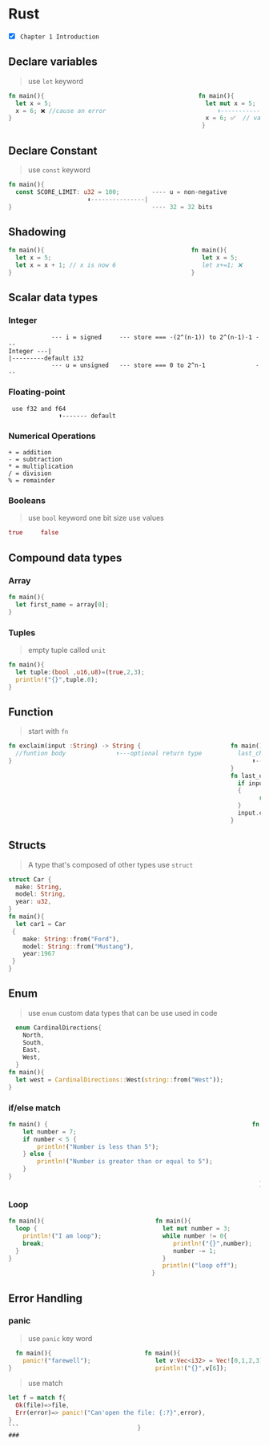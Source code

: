 # Rust 
- [x] `Chapter 1 Introduction`
## Declare variables
> use ```let``` keyword
```rust
fn main(){                                           fn main(){
  let x = 5;                                           let mut x = 5;  
  x = 6; ❌ //cause an error                               ⬆️------------------mutable
}                                                      x = 6; ✅  // value update to 6
                                                      }
```
## Declare Constant
> use ```const``` keyword
```rust
fn main(){
  const SCORE_LIMIT: u32 = 100;         ---- u = non-negative 
                      ⬆️---------------|
}                                       ---- 32 = 32 bits 
```
## Shadowing
```rust
fn main(){                                         fn main(){
  let x = 5;                                          let x = 5;
  let x = x + 1; // x is now 6                        let x+=1; ❌ 
}                                                  }
```
## Scalar data types

### Integer
```
            --- i = signed     --- store === -(2^(n-1)) to 2^(n-1)-1 ---
Integer ---|                                                           |---------default i32
            --- u = unsigned   --- store === 0 to 2^n-1              ---
```
### Floating-point
```
 use f32 and f64
              ⬆️------- default 
```
### Numerical Operations
```
+ = addition
- = subtraction
* = multiplication
/ = division
% = remainder
```
### Booleans
> use ```bool``` keyword
one bit size use values 
``` rust     
true     false 
```          
## Compound data types

### Array
``` rust     
fn main(){
  let first_name = array[0]; 
} 
```
### Tuples
> empty tuple called `unit`
``` rust     
fn main(){
  let tuple:(bool ,u16,u8)=(true,2,3);
  println!("{}",tuple.0);
}
```
## Function
> start with `fn`
``` rust     
fn exclaim(input :String) -> String {                         fn main(){
  //funtion body              ⬆️---optional return type          last_char(String::from("hello"));
}                                                                   ⬆️---------call the funtion
                                                              }
                                                              fn last_char(input:String) -> char{
                                                                if input.is_empty()
                                                                {
                                                                      return '😁'
                                                                }
                                                                input.chars().next_back().unwrap()
                                                              }
```
## Structs
> A type that's composed of other types
> use `struct`
``` rust
struct Car {
  make: String,
  model: String,
  year: u32,
}
fn main(){
  let car1 = Car
 {
    make: String::from("Ford"),
    model: String::from("Mustang"),
    year:1967
 }
}
```
## Enum
> use `enum`
> custom data types that can be use used in code
```rust
  enum CardinalDirections{
    North,
    South,
    East,
    West,
  }
fn main(){
  let west = CardinalDirections::West(string::from("West"));
}
```
### if/else match
```rust
fn main() {                                                         fn main(){
    let number = 7;                                                      let fruit = "apple";
    if number < 5 {                                                      match fruit{
        println!("Number is less than 5");                                    "apple" => println!("🍎"),
    } else {                                                                  "banana" => println!("🍌"),
        println!("Number is greater than or equal to 5");                     "chery" => println!("🍒"),
    }                                                                          _=>println!("⚠️"),
}                                                                        }
                                                                      }
```
### Loop
```rust
fn main(){                               fn main(){                           fn main(){
  loop {                                   let mut number = 3;                   let a = [10,20,30,40];
    println!("I am loop");                 while number != 0{                    for element in a.iter(){
    break;                                    println!("{}",number);                               ⬆️----iterator       
  }                                           number -= 1;                         println!("the value is:{}",element);
}                                          }                                     }
                                           println!("loop off");              }
                                        }
```
## Error Handling

### panic
> use `panic` key word
``` rust          
  fn main(){                          fn main(){        
    panic!("farewell");                  let v:Vec<i32> = Vec![0,1,2,3];
}                                        println!("{}",v[6]);
```
> use match
``` rust
let f = match f{
  Ok(file)=>file,
  Err(error)=> panic!("Can'open the file: {:?}",error),
}
```                                 }
### 
